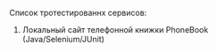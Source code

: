 Список тротестированнх сервисов:
1. Локальный сайт телефонной книжки PhoneBook (Java/Selenium/JUnit)
